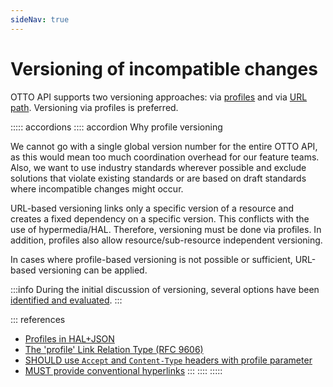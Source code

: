 ```yaml
---
sideNav: true
---
```


# Versioning of incompatible changes

OTTO API supports two versioning approaches: via [profiles](R000065) and via [URL path](@guidelines/R000031). Versioning via profiles is preferred.

::::: accordions
:::: accordion Why profile versioning

We cannot go with a single global version number for the entire OTTO API, as this would mean too much coordination overhead for our feature teams. Also, we want to use industry standards wherever possible and exclude solutions that violate existing standards or are based on draft standards where incompatible changes might occur.

URL-based versioning links only a specific version of a resource and creates a fixed dependency on a specific version. This conflicts with the use of hypermedia/HAL. Therefore, versioning must be done via profiles.
In addition, profiles also allow resource/sub-resource independent versioning.

In cases where profile-based versioning is not possible or sufficient, URL-based versioning can be applied.

:::info
During the initial discussion of versioning, several options have been [identified and evaluated](https://github.com/otto-ec/ottoapi_guidelines/blob/master/references/versioning.md).
:::

::: references

- [Profiles in HAL+JSON](https://datatracker.ietf.org/doc/html/draft-kelly-json-hal-08#page-8)
- [The 'profile' Link Relation Type (RFC 9606)](https://tools.ietf.org/html/rfc6906)
- [SHOULD use `Accept` and `Content-Type` headers with profile parameter](@guidelines/R000030)
- [MUST provide conventional hyperlinks](@guidelines/R100033)
  :::
  ::::
  :::::
